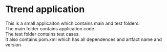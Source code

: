 # Ttrend application

This is a small applicaiton which contains main and test folders.  
The main folder contains application code.  
The test folder contains test cases.  
It also contains pom.xml which has all dependences and artfact name and version

